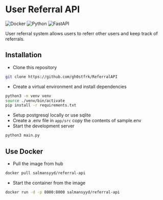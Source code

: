 # User Referral API
![Docker](https://img.shields.io/badge/docker-%230db7ed.svg?style=for-the-badge&logo=docker&logoColor=white)
![Python](https://img.shields.io/badge/python-3670A0?style=for-the-badge&logo=python&logoColor=ffdd54)
![FastAPI](https://img.shields.io/badge/FastAPI-005571?style=for-the-badge&logo=fastapi)

User referral system allows users to referr other users and keep track of referrals.

## Installation 
- Clone this repository
```bash
git clone https://github.com/gh0stfrk/ReferralAPI
``` 
- Create a virtual environment and install dependencies 
```bash
python3 -m venv venv
source ./venv/bin/activate
pip install -r requirements.txt
```
- Setup postgresql locally or use sqlite
- Create a .env file in `app/src` copy the contents of sample.env
- Start the development server
```bash
python3 main.py
```
## Use Docker 
- Pull the image from hub
```bash
docker pull salmansyyd/referral-api
```
- Start the container from the image
```bash
docker run -d -p 8000:8000 salmansyyd/referral-api
```
